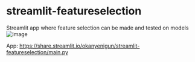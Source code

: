 # streamlit-featureselection
Streamlit app where feature selection can be made and tested on models
![image](https://user-images.githubusercontent.com/53236382/155992837-93d345c8-5e67-4912-8b35-cb0998130b74.png)

App: https://share.streamlit.io/okanyenigun/streamlit-featureselection/main.py
